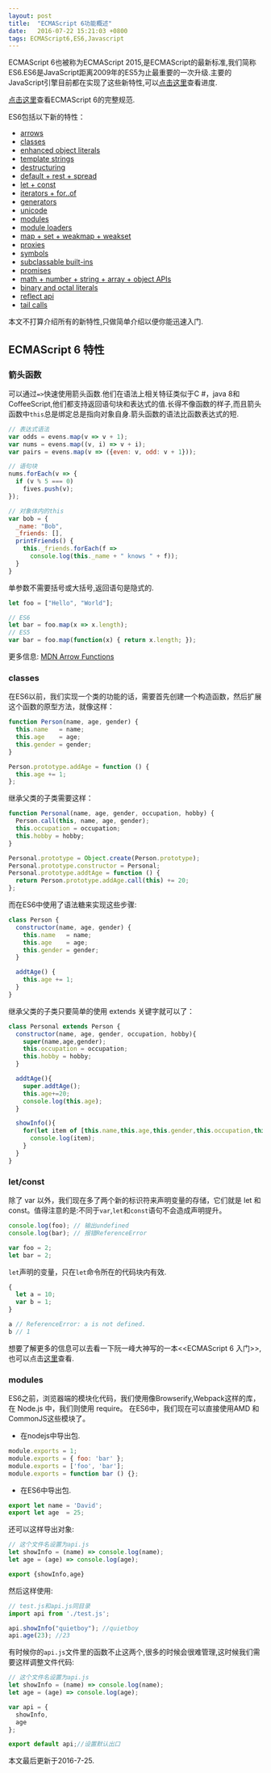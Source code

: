 ```yaml
---
layout: post
title:  "ECMAScript 6功能概述"
date:   2016-07-22 15:21:03 +0800
tags: ECMAScript6,ES6,Javascript
---
```


ECMAScript 6也被称为ECMAScript 2015,是ECMAScript的最新标准,我们简称ES6.ES6是JavaScript距离2009年的ES5为止最重要的一次升级.主要的JavaScript引擎目前都在实现了这些新特性,可以[点击这里](http://kangax.github.io/compat-table/es6/)查看进度.

[点击这里](http://www.ecma-international.org/ecma-262/6.0/)查看ECMAScript 6的完整规范.

ES6包括以下新的特性：
- [arrows](#arrows)
- [classes](#classes)
- [enhanced object literals](#enhanced-object-literals)
- [template strings](#template-strings)
- [destructuring](#destructuring)
- [default + rest + spread](#default--rest--spread)
- [let + const](#let--const)
- [iterators + for..of](#iterators--forof)
- [generators](#generators)
- [unicode](#unicode)
- [modules](#modules)
- [module loaders](#module-loaders)
- [map + set + weakmap + weakset](#map--set--weakmap--weakset)
- [proxies](#proxies)
- [symbols](#symbols)
- [subclassable built-ins](#subclassable-built-ins)
- [promises](#promises)
- [math + number + string + array + object APIs](#math--number--string--array--object-apis)
- [binary and octal literals](#binary-and-octal-literals)
- [reflect api](#reflect-api)
- [tail calls](#tail-calls)

本文不打算介绍所有的新特性,只做简单介绍以便你能迅速入门.

## ECMAScript 6 特性

### 箭头函数

可以通过`=>`快速使用箭头函数.他们在语法上相关特征类似于C #，java 8和CoffeeScript,他们都支持返回语句块和表达式的值.长得不像函数的样子,而且箭头函数中`this`总是绑定总是指向对象自身.箭头函数的语法比函数表达式的短.

```javascript
// 表达式语法
var odds = evens.map(v => v + 1);
var nums = evens.map((v, i) => v + i);
var pairs = evens.map(v => ({even: v, odd: v + 1}));

// 语句块
nums.forEach(v => {
  if (v % 5 === 0)
    fives.push(v);
});

// 对象体内的this
var bob = {
  _name: "Bob",
  _friends: [],
  printFriends() {
    this._friends.forEach(f =>
      console.log(this._name + " knows " + f));
  }
}
```

单参数不需要括号或大括号,返回语句是隐式的.

```javascript
let foo = ["Hello", "World"];

// ES6
let bar = foo.map(x => x.length);
// ES5
var bar = foo.map(function(x) { return x.length; });
```

更多信息: [MDN Arrow Functions](https://developer.mozilla.org/en/docs/Web/JavaScript/Reference/Functions/Arrow_functions)

### classes

在ES6以前，我们实现一个类的功能的话，需要首先创建一个构造函数，然后扩展这个函数的原型方法，就像这样：

```javascript
function Person(name, age, gender) {
  this.name   = name;
  this.age    = age;
  this.gender = gender;
}

Person.prototype.addAge = function () {
  this.age += 1;
};
```

继承父类的子类需要这样：

```javascript
function Personal(name, age, gender, occupation, hobby) {
  Person.call(this, name, age, gender);
  this.occupation = occupation;
  this.hobby = hobby;
}

Personal.prototype = Object.create(Person.prototype);
Personal.prototype.constructor = Personal;
Personal.prototype.addtAge = function () {
  return Person.prototype.addAge.call(this) += 20;
};
```

而在ES6中使用了语法糖来实现这些步骤:

```javascript
class Person {
  constructor(name, age, gender) {
    this.name   = name;
    this.age    = age;
    this.gender = gender;
  }

  addtAge() {
    this.age += 1;
  }
}
```

继承父类的子类只要简单的使用 extends 关键字就可以了：

```javascript
class Personal extends Person {
  constructor(name, age, gender, occupation, hobby){
    super(name,age,gender);
    this.occupation = occupation;
    this.hobby = hobby;
  }

  addtAge(){
    super.addtAge();
    this.age+=20;
    console.log(this.age);
  }

  showInfo(){
    for(let item of [this.name,this.age,this.gender,this.occupation,this.hobby]){
      console.log(item);
    }
  }
}
```

### let/const

除了 var 以外，我们现在多了两个新的标识符来声明变量的存储，它们就是 let 和 const。值得注意的是:不同于`var`,`let`和`const`语句不会造成声明提升。

```javascript
console.log(foo); // 输出undefined
console.log(bar); // 报错ReferenceError

var foo = 2;
let bar = 2;
```

`let`声明的变量，只在`let`命令所在的代码块内有效.

```javascript
{
  let a = 10;
  var b = 1;
}

a // ReferenceError: a is not defined.
b // 1
```

想要了解更多的信息可以去看一下阮一峰大神写的一本<<ECMAScript 6 入门>>,也可以点击[这里](http://es6.ruanyifeng.com/#docs/let)查看.

### modules

ES6之前，浏览器端的模块化代码，我们使用像Browserify,Webpack这样的库， 在 Node.js 中，我们则使用 require。 在ES6中，我们现在可以直接使用AMD 和 CommonJS这些模块了。

* 在nodejs中导出包.

```javascript
module.exports = 1;
module.exports = { foo: 'bar' };
module.exports = ['foo', 'bar'];
module.exports = function bar () {};
```

* 在ES6中导出包.

```javascript
export let name = 'David';
export let age  = 25;​​
```

还可以这样导出对象:

```javascript
// 这个文件名设置为api.js
let showInfo = (name) => console.log(name);
let age = (age) => console.log(age);

export {showInfo,age}
```

然后这样使用:

```javascript
// test.js和api.js同目录
import api from './test.js';

api.showInfo("quietboy"); //quietboy
api.age(23); //23
```

有时候你的`api.js`文件里的函数不止这两个,很多的时候会很难管理,这时候我们需要这样调整文件代码:

```javascript
// 这个文件名设置为api.js
let showInfo = (name) => console.log(name);
let age = (age) => console.log(age);

var api = {
  showInfo,
  age
};

export default api;//设置默认出口
```


本文最后更新于2016-7-25.